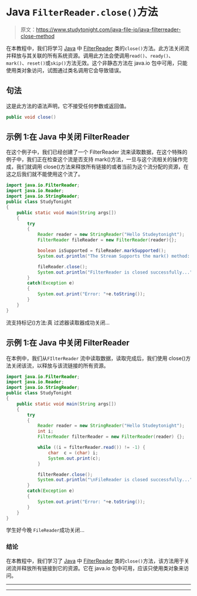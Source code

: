 # Java `FilterReader.close()`方法

> 原文：<https://www.studytonight.com/java-file-io/java-filterreader-close-method>

在本教程中，我们将学习 [Java](https://www.studytonight.com/java/) 中 [FilterReader](https://www.studytonight.com/java-file-io/java-filterreader) 类的`close()`方法。此方法关闭流并释放与其关联的所有系统资源。调用此方法会使调用`read()`、`ready()`、`mark()`、`reset()`或`skip()`方法无效。这个非静态方法在 java.io 包中可用，只能使用类对象访问，试图通过类名调用它会导致错误。

## 句法

这是此方法的语法声明，它不接受任何参数或返回值。

```java
public void close()
```

## 示例 1:在 Java 中关闭 FilterReader

在这个例子中，我们已经创建了一个 FilterReader 流来读取数据，在这个特殊的例子中，我们正在检查这个流是否支持 mark()方法，一旦与这个流相关的操作完成，我们就调用 close()方法来释放所有链接的或者当前为这个流分配的资源，在这之后我们就不能使用这个流了。

```java
import java.io.FilterReader;
import java.io.Reader;
import java.io.StringReader;
public class StudyTonight 
{
	public static void main(String args[])
	{
		try
		{
			Reader reader = new StringReader("Hello Studeytonight"); 
			FilterReader fileReader = new FilterReader(reader){};

			boolean isSupported = fileReader.markSupported();			
			System.out.println("The Stream Supports the mark() method: "+isSupported);	

			fileReader.close(); 
			System.out.println("FilterReader is closed successfully...");			
		}
		catch(Exception e)
		{
			System.out.print("Error: "+e.toString());
		}
	} 
}
```

流支持标记()方法:真
过滤器读取器成功关闭...

## 示例 1:在 Java 中关闭 FilterReader

在本例中，我们从`FIlterReader` 流中读取数据，读取完成后，我们使用 close()方法关闭该流，以释放与该流链接的所有资源。

```java
import java.io.FilterReader;
import java.io.Reader;
import java.io.StringReader;
public class StudyTonight 
{
	public static void main(String args[])
	{
		try
		{
			Reader reader = new StringReader("Hello Studeytonight"); 
			int i;
			FilterReader filterReader = new FilterReader(reader) {};

			while ((i = filterReader.read()) != -1) {
				char  c = (char) i;
				System.out.print(c);
			}

			filterReader.close(); 
			System.out.println("\nFileReader is closed successfully...");
		}
		catch(Exception e)
		{
			System.out.print("Error: "+e.toString());
		}
	} 
}
```

学生好今晚
`FileReader`成功关闭...

### 结论

在本教程中，我们学习了 [Java](https://www.studytonight.com/java/) 中 [FilterReader](https://www.studytonight.com/java-file-io/java-filterreader) 类的`close()`方法，该方法用于关闭流并释放所有链接到它的资源。它在 java.io 包中可用，应该只使用类对象来访问。

* * *

* * *